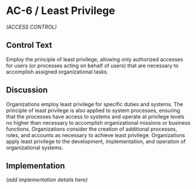 # AC-6 / Least Privilege

_(ACCESS CONTROL)_

## Control Text

Employ the principle of least privilege, allowing only authorized accesses for users (or processes acting on behalf of users) that are necessary to accomplish assigned organizational tasks.

## Discussion

Organizations employ least privilege for specific duties and systems. The principle of least privilege is also applied to system processes, ensuring that the processes have access to systems and operate at privilege levels no higher than necessary to accomplish organizational missions or business functions. Organizations consider the creation of additional processes, roles, and accounts as necessary to achieve least privilege. Organizations apply least privilege to the development, implementation, and operation of organizational systems.

## Implementation

_(add implementation details here)_